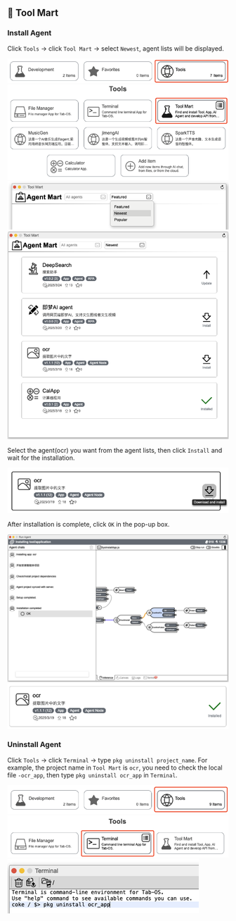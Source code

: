 ## 🧰 Tool Mart

### Install Agent

Click `Tools` -> click `Tool Mart` -> select `Newest`, agent lists will be displayed.

<div><img src="../assets/tool-mart1.jpg" alt="tool-mart1" /></div>
<div><img src="../assets/tool-mart2.jpg" alt="tool-mart2" /></div>
<div><img src="../assets/tool-mart3.jpg" alt="tool-mart3" /></div>
<div><img src="../assets/tool-mart4.jpg" alt="tool-mart4" /></div>

Select the agent(ocr) you want from the agent lists, then click `Install` and wait for  the installation.

<div><img src="../assets/tool-mart5.jpg" alt="tool-mart5" /></div>

After installation is complete, click `OK` in the pop-up box.

<div><img src="../assets/tool-mart6.jpg" alt="tool-mart6" /></div>
<div><img src="../assets/tool-mart7.jpg" alt="tool-mart7" /></div>


### Uninstall Agent

Click `Tools` -> click `Terminal` -> type `pkg uninstall project_name`. For example, the project name in `Tool Mart` is `ocr`, you need to check the local file `-ocr_app`, then type `pkg uninstall ocr_app` in `Terminal`.

<div><img src="../assets/tool-mart8.jpg" alt="tool-mart8" /></div>
<div><img src="../assets/tool-mart9.jpg" alt="tool-mart9" /></div>
<div><img src="../assets/tool-mart10.jpg" alt="tool-mart10" /></div>
